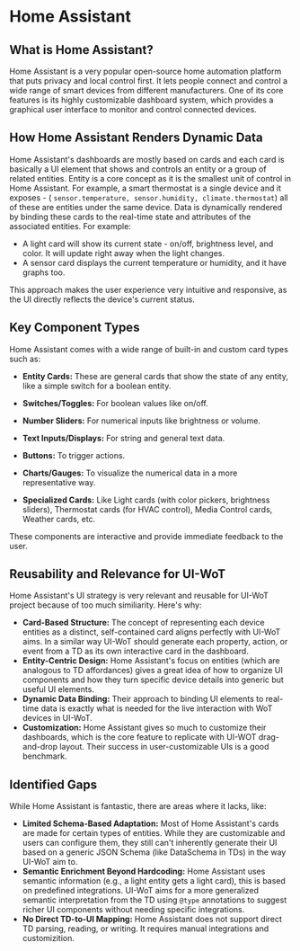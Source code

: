 # Home Assistant

## What is Home Assistant?

Home Assistant is a very popular open-source home automation platform that puts privacy and local control first. It lets people connect and control a wide range of smart devices from different manufacturers. One of its core features is its highly customizable dashboard system, which provides a graphical user interface to monitor and control connected devices.

## How Home Assistant Renders Dynamic Data

Home Assistant's dashboards are mostly based on cards and each card is basically a UI element that shows and controls an entity or a group of related entities. Entity is a core concept as it is the smallest unit of control in Home Assistant. For example, a smart thermostat is a single device and it exposes - ( `sensor.temperature, sensor.humidity, climate.thermostat`) all of these are entities under the same device. Data is dynamically rendered by binding these cards to the real-time state and attributes of the associated entities. For example:

- A light card will show its current state - on/off, brightness level, and color. It will update right away when the light changes.
- A sensor card displays the current temperature or humidity, and it have graphs too.

This approach makes the user experience very intuitive and responsive, as the UI directly reflects the device's current status.

## Key Component Types

Home Assistant comes with a wide range of built-in and custom card types such as:

- **Entity Cards:** These are general cards that show the state of any entity, like a simple switch for a boolean entity.

- **Switches/Toggles:** For boolean values like on/off.

- **Number Sliders:** For numerical inputs like brightness or volume.

- **Text Inputs/Displays:** For string and general text data.

- **Buttons:** To trigger actions.

- **Charts/Gauges:** To visualize the numerical data in a more representative way.

- **Specialized Cards:** Like Light cards (with color pickers, brightness sliders), Thermostat cards (for HVAC control), Media Control cards, Weather cards, etc.

These components are interactive and provide immediate feedback to the user.

## Reusability and Relevance for UI-WoT

Home Assistant's UI strategy is very relevant and reusable for UI-WoT project because of too much similiarity. Here's why:

- **Card-Based Structure:** The concept of representing each device entities as a distinct, self-contained card aligns perfectly with UI-WoT aims.  In a similar way UI-WoT should generate each property, action, or event from a TD as its own interactive card in the dashboard.
- **Entity-Centric Design:** Home Assistant's focus on entities (which are analogous to TD affordances) gives a great idea of how to organize UI components and how they turn specific device details into generic but useful UI elements.
- **Dynamic Data Binding:** Their approach to binding UI elements to real-time data is exactly what is needed for the live interaction with WoT devices in UI-WoT.
- **Customization:** Home Assistant gives so much to customize their dashboards, which is the core feature to replicate with UI-WOT drag-and-drop layout. Their success in user-customizable UIs is a good benchmark.

## Identified Gaps

While Home Assistant is fantastic, there are areas where it lacks, like:

- **Limited Schema-Based Adaptation:** Most of Home Assistant's cards are made for certain types of entities. While they are customizable and users can configure them, they still can't inherently generate their UI based on a generic JSON Schema (like DataSchema in TDs) in the way UI-WoT aim to.
- **Semantic Enrichment Beyond Hardcoding:** Home Assistant uses semantic information (e.g., a light entity gets a light card), this is based on predefined integrations. UI-WoT aims for a more generalized semantic interpretation from the TD using `@type` annotations to suggest richer UI components without needing specific integrations.
- **No Direct TD-to-UI Mapping:** Home Assistant does not support direct TD parsing, reading, or writing. It requires manual integrations and customizition.